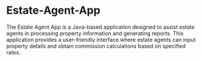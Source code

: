 # Estate-Agent-App
The Estate Agent App is a Java-based application designed to assist estate agents in processing property information and generating reports. This application provides a user-friendly interface where estate agents can input property details and obtain commission calculations based on specified rates.
